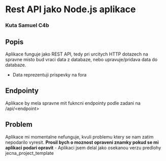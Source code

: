 # Rest API jako Node.js aplikace
### Kuta Samuel C4b

## Popis
Aplikace funguje jako REST API, tedy pri urcitych HTTP dotazech na spravne misto bud vraci data z databaze, nebo upravuje/pridava data do databaze.
- Data reprezentuji prispevky na fora


## Endpointy
Aplikace by mela spravne mit fukncni endpointy podle zadani na /api/\<endpoint>

## Problem
Aplikace mi momentalne nefunguje, kvuli problemu ktery se nam zatim nepodarilo vyresit. **Prosil bych o moznost opraveni znamky pokud se mi aplikaci podari opravit** - Aplikaci jsem delal jako osekanou verzu predlohy jecna_project_template